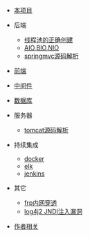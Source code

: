 * [本项目](/docsify/ex)

* 后端
  * [线程池的正确创建](/java/threadpool)
  * [AIO,BIO,NIO](/java/io)
  * [springmvc源码解析](/java/springmvc)
 

* [前端](/javascript/empty)

* [中间件](/mw/empty)

* [数据库](/dbs/empty)

* 服务器
  * [tomcat源码解析](/servers/tomcat)

* 持续集成
  * [docker](/ci/docker)
  * [elk](/ci/elk)
  * [jenkins](/ci/jenkins)

* 其它
  * [frp内网穿透](/other/frp)
  * [log4j2 JNDI注入漏洞](/other/log4j2jndi)

* [作者相关](#Introduction)
  

